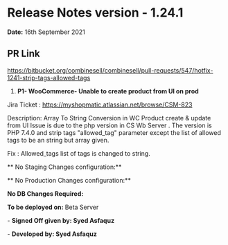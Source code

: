 # Release Notes version - 1.24.1

**Date:** 16th September 2021

## PR Link
https://bitbucket.org/combinesell/combinesell/pull-requests/547/hotfix-1241-strip-tags-allowed-tags

1. **P1- WooCommerce- Unable to create product from UI on prod**

Jira Ticket : https://myshopmatic.atlassian.net/browse/CSM-823

Description:
Array To String Conversion in WC Product create & update from UI
Issue is due to the php version in CS Wb Server . The version is PHP 7.4.0 and strip tags "allowed_tag" parameter except the list of allowed tags to be an string but array given.

Fix : Allowed_tags list of tags is changed to string.


** No Staging Changes configuration:**

** No Production Changes configuration:**

**No DB Changes Required:**

**To be deployed on:** Beta Server

\- **Signed Off given by: Syed Asfaquz**

\- **Developed by: Syed Asfaquz**

